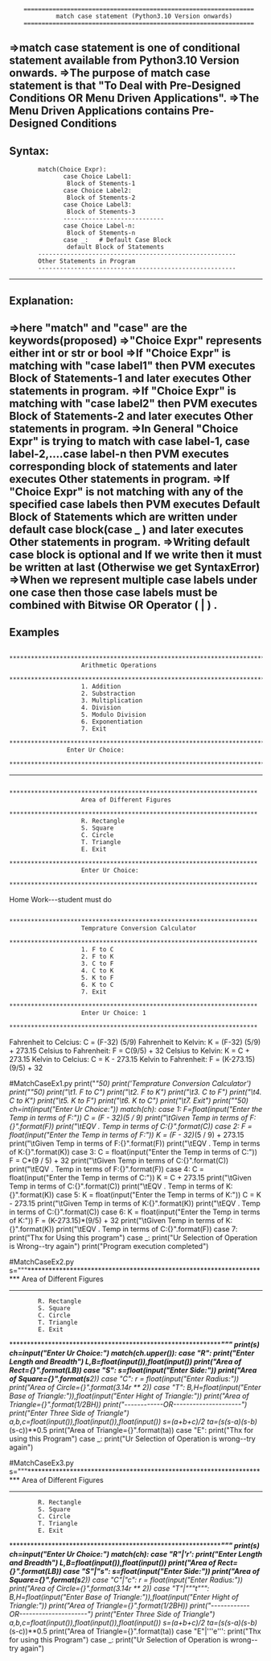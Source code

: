 		================================================================
				 match case statement (Python3.10 Version onwards)
		================================================================
=>match case statement is one of conditional statement available  from Python3.10 Version onwards.
=>The purpose of match case statement is that "To Deal with Pre-Designed Conditions OR Menu Driven Applications".
=>The Menu Driven Applications contains Pre-Designed Conditions
-----------------------------
Syntax:
-------------------------------

			match(Choice Expr):
			       case Choice Label1:
					Block of Stements-1
			       case Choice Label2:
					Block of Stements-2
			       case Choice Label3:
					Block of Stements-3
			       ----------------------------
			       case Choice Label-n:
					Block of Stements-n
			       case _:	 # Default Case Block
					default Block of Statements
			-------------------------------------------------------
			Other Statements in Program
			-------------------------------------------------------
----------------------
Explanation:
----------------------
=>here "match" and "case" are the keywords(proposed)
=>"Choice Expr" represents either int or str  or bool
=>If "Choice Expr" is matching with "case label1" then PVM executes Block of Statements-1 and later executes Other statements in program.
=>If "Choice Expr" is matching with "case label2" then PVM executes Block of Statements-2 and later executes Other statements in program.
=>In General "Choice Expr" is trying to match with case label-1, case label-2,....case label-n then PVM executes corresponding block of statements and later executes Other statements in program.
=>If "Choice Expr" is not matching with  any  of the specified case labels then PVM executes Default Block of Statements which are written under default case block(case _ ) and later executes Other statements in program.
=>Writing default case block is optional and If we write then it must be written at last (Otherwise we get SyntaxError)
=>When we represent multiple case labels under one case then those case labels must be combined with Bitwise OR Operator ( | )  .
-----------------------------------------------------------------------------------------------------------------------------------------------------------------

Examples
---------------------
				****************************************************************************
						Arithmetic Operations
				****************************************************************************
						1. Addition
						2. Substraction
						3. Multiplication
						4. Division
						5. Modulo Division
						6. Exponentiation
						7. Exit
				****************************************************************************
					Enter Ur Choice:
				****************************************************************************
---------------------------------------------------------------------------------------------------------------------------------------------------------------------				
					
					*********************************************************************
						Area of Different Figures
					*********************************************************************
						R. Rectangle
						S. Square
						C. Circle
						T. Triangle
						E. Exit
					*********************************************************************
						Enter Ur Choice: 
					*********************************************************************


Home Work---student must do

					*********************************************************************
						Temprature Conversion Calculator
					*********************************************************************
						1. F to C
						2. F to K
						3. C to F
						4. C to K
						5. K to F
						6. K to C
						7. Exit
					*********************************************************************
						Enter Ur Choice: 1
					*********************************************************************
Fahrenheit to Celcius: C = (F-32) (5/9)
Fahrenheit to Kelvin: K = (F-32) (5/9) + 273.15
Celsius to Fahrenheit: F = C(9/5) + 32
Celsius to Kelvin: K = C + 273.15
Kelvin to Celcius: C = K - 273.15
Kelvin to Fahrenheit: F = (K-273.15) (9/5) + 32




#MatchCaseEx1.py
print("*"*50)
print('Temprature Conversion Calculator')
print("*"*50)
print("\t1. F to C")
print("\t2. F to K")
print("\t3. C to F")
print("\t4. C to K")
print("\t5. K to F")
print("\t6. K to C")
print("\t7. Exit")
print("*"*50)
ch=int(input("Enter Ur Choice:"))
match(ch):
    case 1:
        F=float(input("Enter the Temp in terms of F:"))
        C = (F - 32)*(5 / 9)
        print("\tGiven Temp in terms of F:{}".format(F))
        print("\tEQV . Temp in terms of C:{}".format(C))
    case 2:
        F = float(input("Enter the Temp in terms of F:"))
        K = (F - 32)*(5 / 9) + 273.15
        print("\tGiven Temp in terms of F:{}".format(F))
        print("\tEQV . Temp in terms of K:{}".format(K))
    case 3:
        C = float(input("Enter the Temp in terms of C:"))
        F = C*(9 / 5) + 32
        print("\tGiven Temp in terms of C:{}".format(C))
        print("\tEQV . Temp in terms of F:{}".format(F))
    case 4:
        C = float(input("Enter the Temp in terms of C:"))
        K = C + 273.15
        print("\tGiven Temp in terms of C:{}".format(C))
        print("\tEQV . Temp in terms of K:{}".format(K))
    case 5:
        K = float(input("Enter the Temp in terms of K:"))
        C = K - 273.15
        print("\tGiven Temp in terms of K:{}".format(K))
        print("\tEQV . Temp in terms of C:{}".format(C))
    case 6:
        K = float(input("Enter the Temp in terms of K:"))
        F = (K-273.15)*(9/5) + 32
        print("\tGiven Temp in terms of K:{}".format(K))
        print("\tEQV . Temp in terms of C:{}".format(F))
    case 7:
        print("Thx for Using this program")
    case _:
        print("Ur Selection of Operation is Wrong--try again")
print("Program execution completed")




#MatchCaseEx2.py
s="""*********************************************************************
			Area of Different Figures
*********************************************************************
			R. Rectangle
			S. Square
			C. Circle
    		T. Triangle
			E. Exit
*********************************************************************"""
print(s)
ch=input("Enter Ur Choice:")
match(ch.upper()):
    case "R":
        print("Enter Length and Breadth")
        L,B=float(input()),float(input())
        print("Area of Rect={}".format(L*B))
    case "S":
        s=float(input("Enter Side:"))
        print("Area of Square={}".format(s**2))
    case "C":
        r = float(input("Enter Radius:"))
        print("Area of Circle={}".format(3.14*r ** 2))
    case "T":
        B,H=float(input("Enter Base of Triangle:")),float(input("Enter Hight of Triangle:"))
        print("Area of Triangle={}".format(1/2*B*H))
        print("------------OR---------------------")
        print("Enter Three Side of Triangle")
        a,b,c=float(input()),float(input()),float(input())
        s=(a+b+c)/2
        ta=(s*(s-a)*(s-b)*(s-c))**0.5
        print("Area of Triangle={}".format(ta))
    case "E":
        print("Thx for using this Program")
    case _:
        print("Ur Selection of Operation is wrong--try again")





#MatchCaseEx3.py
s="""*********************************************************************
			Area of Different Figures
*********************************************************************
			R. Rectangle
			S. Square
			C. Circle
    		T. Triangle
			E. Exit
*********************************************************************"""
print(s)
ch=input("Enter Ur Choice:")
match(ch):
    case "R"|'r':
        print("Enter Length and Breadth")
        L,B=float(input()),float(input())
        print("Area of Rect={}".format(L*B))
    case "S"|"s":
        s=float(input("Enter Side:"))
        print("Area of Square={}".format(s**2))
    case "C"|"c":
        r = float(input("Enter Radius:"))
        print("Area of Circle={}".format(3.14*r ** 2))
    case "T"|"""t""":
        B,H=float(input("Enter Base of Triangle:")),float(input("Enter Hight of Triangle:"))
        print("Area of Triangle={}".format(1/2*B*H))
        print("------------OR---------------------")
        print("Enter Three Side of Triangle")
        a,b,c=float(input()),float(input()),float(input())
        s=(a+b+c)/2
        ta=(s*(s-a)*(s-b)*(s-c))**0.5
        print("Area of Triangle={}".format(ta))
    case "E"|'''e''':
        print("Thx for using this Program")
    case _:
        print("Ur Selection of Operation is wrong--try again")
